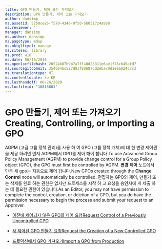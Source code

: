 ```yaml
---
title: GPO 만들기, 제어 또는 가져오기
description: GPO 만들기, 제어 또는 가져오기
author: dansimp
ms.assetid: 5259ce25-f570-4346-9f50-6b051724a998
ms.reviewer: ''
manager: dansimp
ms.author: dansimp
ms.pagetype: mdop
ms.mktglfcycl: manage
ms.sitesec: library
ms.prod: w10
ms.date: 06/16/2016
ms.openlocfilehash: 20524b87b9b7a7ff40d25311e6ae1f76c645afd7
ms.sourcegitcommit: 354664bc527d93f80687cd2eba70d1eea024c7c3
ms.translationtype: MT
ms.contentlocale: ko-KR
ms.lasthandoff: 06/26/2020
ms.locfileid: "10818803"
---
```

# <span data-ttu-id="e9953-103">GPO 만들기, 제어 또는 가져오기</span><span class="sxs-lookup"><span data-stu-id="e9953-103">Creating, Controlling, or Importing a GPO</span></span>


<span data-ttu-id="e9953-104">AGPM (고급 그룹 정책 관리)을 사용 하 여 GPO (그룹 정책 개체)에 대 한 변경 제어권을 제공 하려면 먼저 AGPM에서 GPO를 제어 해야 합니다.</span><span class="sxs-lookup"><span data-stu-id="e9953-104">To use Advanced Group Policy Management (AGPM) to provide change control for a Group Policy object (GPO), the GPO must first be controlled by AGPM.</span></span> <span data-ttu-id="e9953-105">**변경 제어** 노드에서 만든 새 gpo는 자동으로 제어 됩니다.</span><span class="sxs-lookup"><span data-stu-id="e9953-105">New GPOs created through the **Change Control** node will automatically be controlled.</span></span> <span data-ttu-id="e9953-106">편집자는 GPO의 제어, 만들기 또는 삭제를 완료 하는 권한은 없지만 프로세스를 시작 하 고 요청을 승인자에 게 제출 하는 데 필요한 권한이 있습니다.</span><span class="sxs-lookup"><span data-stu-id="e9953-106">As an Editor, you may not have permission to complete the control, creation, or deletion of a GPO, but you do have the permission necessary to begin the process and submit your request to an Approver.</span></span>

-   [<span data-ttu-id="e9953-107">이전에 제어되지 않은 GPO의 제어 요청</span><span class="sxs-lookup"><span data-stu-id="e9953-107">Request Control of a Previously Uncontrolled GPO</span></span>](request-control-of-a-previously-uncontrolled-gpo.md)

-   [<span data-ttu-id="e9953-108">새 제어된 GPO 만들기 요청</span><span class="sxs-lookup"><span data-stu-id="e9953-108">Request the Creation of a New Controlled GPO</span></span>](request-the-creation-of-a-new-controlled-gpo.md)

-   [<span data-ttu-id="e9953-109">프로덕션에서 GPO 가져오기</span><span class="sxs-lookup"><span data-stu-id="e9953-109">Import a GPO from Production</span></span>](import-a-gpo-from-production-editor.md)

 

 





